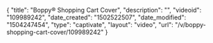 {
    "title": "Boppy&reg; Shopping Cart Cover",
    "description": "",
    "videoid": "109989242",
    "date_created": "1502522507",
    "date_modified": "1504247454",
    "type": "captivate",
    "layout": "video",
    "url": "\/v\/boppy-shopping-cart-cover\/109989242"
}